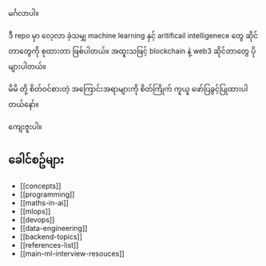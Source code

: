 မင်္ဂလာပါ။

ဒီ repo မှာ လေ့လာ ခဲ့သမျှ machine learning နှင့် aritificail intelligenece တွေ ဆိုင်တာတွေကို စုထားတာ ဖြစ်ပါတယ်။ အထူးသဖြင့် blockchain နဲ့ web3 ဆိုင်တာတွေ ပိုများပါတယ်။

မိမိ တို့ စိတ်ဝင်စားတဲ့ အကြောင်းအရာများကို စိတ်ကြိုက် ကူယူ ဖော်ပြခွင့်ပြုထားပါတယ်နော်။

ကျေးဇူးပါ။

__ခေါင်စဥ်များ__
---------------------
- [[concepts]]
- [[programming]]
- [[maths-in-ai]]
- [[mlops]]
- [[devops]]
- [[data-engineering]]
- [[backend-topics]]
- [[references-list]]
- [[main-ml-interview-resouces]]
